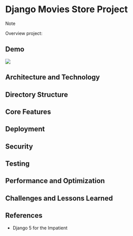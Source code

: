 # Django Movies Store Project
> [!NOTE]
> 
> Overview project:

## Demo
[![](https://img.youtube.com/vi/ffB0r0ee_Zo/0.jpg)](https://www.youtube.com/watch?v=ffB0r0ee_Zo)

## Architecture and Technology 


## Directory Structure 

## Core Features

## Deployment

## Security 

## Testing 

## Performance and Optimization

## Challenges and Lessons Learned

## References 
- Django 5 for the Impatient 